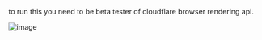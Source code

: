 to run this you need to be beta tester of cloudflare browser rendering api.

![image](https://i.ibb.co/T8VFrch/generated-image.png)

